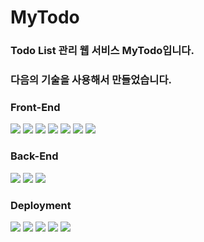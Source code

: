 # MyTodo
### Todo List 관리 웹 서비스 MyTodo입니다.
### 다음의 기술을 사용해서 만들었습니다.

### Front-End

<img src="http://img.shields.io/badge/Javascript-6AF2F0?style=for-the-badge&logo=JavaScript">
<img src="http://img.shields.io/badge/HTML-00A8A8?style=for-the-badge&logo=HTML5">
<img src="http://img.shields.io/badge/CSS-04D4F0?style=for-the-badge&logo=CSS3">
<img src="http://img.shields.io/badge/React-D5D5C0?style=for-the-badge&logo=React">
<img src="http://img.shields.io/badge/React_Router-317140?style=for-the-badge&logo=React Router">
<img src="http://img.shields.io/badge/SCSS/SASS-FAD7E0?style=for-the-badge">
<img src="http://img.shields.io/badge/Axios-FA26A0?style=for-the-badge">

### Back-End

<img src="http://img.shields.io/badge/Express-F652A0?style=for-the-badge">
<img src="http://img.shields.io/badge/Sequelize-4C5270?style=for-the-badge">
<img src="http://img.shields.io/badge/MySQL-36EEE0?style=for-the-badge&logo=MySQL">

### Deployment

<img src="http://img.shields.io/badge/S3-red?style=for-the-badge&logo=Amazon AWS">
<img src="http://img.shields.io/badge/EC2-232F3E?style=for-the-badge&logo=Amazon AWS">
<img src="http://img.shields.io/badge/Route53-28288C?style=for-the-badge&logo=Amazon AWS">
<img src="http://img.shields.io/badge/CloudFront-FFC314?style=for-the-badge&logo=Amazon AWS">
<img src="http://img.shields.io/badge/ELB-FF6A89?style=for-the-badge&logo=Amazon AWS">

